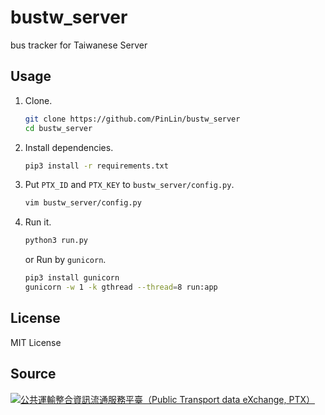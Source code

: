 # bustw_server
bus tracker for Taiwanese Server

## Usage
1. Clone.
   ```bash
   git clone https://github.com/PinLin/bustw_server
   cd bustw_server
   ```

2. Install dependencies.
   ```bash
   pip3 install -r requirements.txt
   ```

3. Put `PTX_ID` and `PTX_KEY` to `bustw_server/config.py`.
   ```bash
   vim bustw_server/config.py
   ```

4. Run it.
   ```bash
   python3 run.py
   ```

   or Run by `gunicorn`.
   ```bash
   pip3 install gunicorn
   gunicorn -w 1 -k gthread --thread=8 run:app
   ```

## License
MIT License

## Source
[![公共運輸整合資訊流通服務平臺（Public Transport data eXchange, PTX）](https://imgur.com/wp2gOeU.png)](http://ptx.transportdata.tw/PTX)